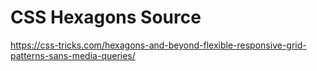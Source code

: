 # CSS Hexagons Source
https://css-tricks.com/hexagons-and-beyond-flexible-responsive-grid-patterns-sans-media-queries/